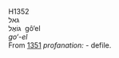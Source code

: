 <body>
  <p>H1352<br>  גּאל  <br> גּוֹאֶל  ‎  gô‘el  <br><i>go‘-el </i><br>From <a href="h1351.htm">1351</a>  <i>profanation: - </i>defile.<br></p>
 </body>